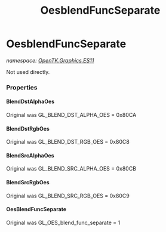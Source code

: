 ﻿---
title: OesblendFuncSeparate
---

# OesblendFuncSeparate
_namespace: [OpenTK.Graphics.ES11](N-OpenTK.Graphics.ES11.html)_

Not used directly.



### Properties

#### BlendDstAlphaOes
Original was GL_BLEND_DST_ALPHA_OES = 0x80CA
#### BlendDstRgbOes
Original was GL_BLEND_DST_RGB_OES = 0x80C8
#### BlendSrcAlphaOes
Original was GL_BLEND_SRC_ALPHA_OES = 0x80CB
#### BlendSrcRgbOes
Original was GL_BLEND_SRC_RGB_OES = 0x80C9
#### OesBlendFuncSeparate
Original was GL_OES_blend_func_separate = 1

